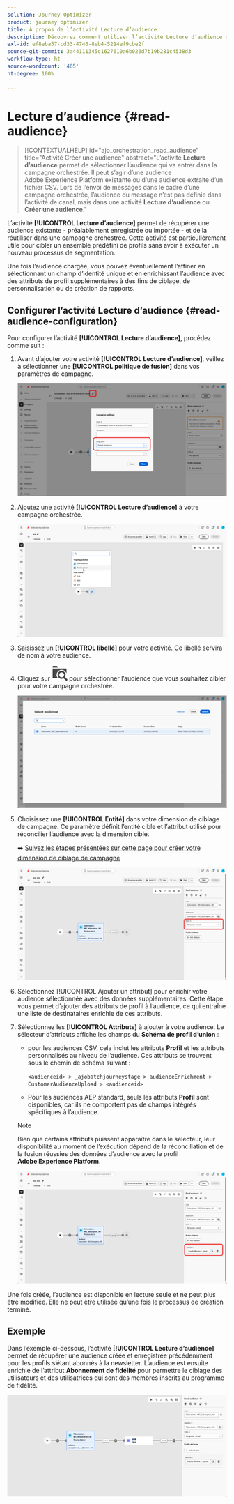 ```yaml
---
solution: Journey Optimizer
product: journey optimizer
title: À propos de l’activité Lecture d’audience
description: Découvrez comment utiliser l’activité Lecture d’audience dans une campagne orchestrée.
exl-id: ef8eba57-cd33-4746-8eb4-5214ef9cbe2f
source-git-commit: 3a44111345c1627610a6b026d7b19b281c4538d3
workflow-type: ht
source-wordcount: '465'
ht-degree: 100%

---
```



# Lecture d’audience {#read-audience}


>[!CONTEXTUALHELP]
>id="ajo_orchestration_read_audience"
>title="Activité Créer une audience"
>abstract="L’activité **Lecture d’audience** permet de sélectionner l’audience qui va entrer dans la campagne orchestrée. Il peut s’agir d’une audience Adobe Experience Platform existante ou d’une audience extraite d’un fichier CSV. Lors de l’envoi de messages dans le cadre d’une campagne orchestrée, l’audience du message n’est pas définie dans l’activité de canal, mais dans une activité **Lecture d’audience** ou **Créer une audience**."

L’activité **[!UICONTROL Lecture d’audience]** permet de récupérer une audience existante - préalablement enregistrée ou importée - et de la réutiliser dans une campagne orchestrée. Cette activité est particulièrement utile pour cibler un ensemble prédéfini de profils sans avoir à exécuter un nouveau processus de segmentation.

Une fois l’audience chargée, vous pouvez éventuellement l’affiner en sélectionnant un champ d’identité unique et en enrichissant l’audience avec des attributs de profil supplémentaires à des fins de ciblage, de personnalisation ou de création de rapports.

## Configurer l’activité Lecture d’audience {#read-audience-configuration}

Pour configurer l’activité **[!UICONTROL Lecture d’audience]**, procédez comme suit :

1. Avant d’ajouter votre activité **[!UICONTROL Lecture d’audience]**, veillez à sélectionner une **[!UICONTROL politique de fusion]** dans vos paramètres de campagne.

   ![](../assets/read-audience-6.png)

1. Ajoutez une activité **[!UICONTROL Lecture d’audience]** à votre campagne orchestrée.

   ![](../assets/read-audience-1.png)

1. Saisissez un **[!UICONTROL libellé]** pour votre activité. Ce libellé servira de nom à votre audience.

1. Cliquez sur ![icône de recherche de dossier](../assets/do-not-localize/folder-search.svg) pour sélectionner l’audience que vous souhaitez cibler pour votre campagne orchestrée.

   ![](../assets/read-audience-2.png)

1. Choisissez une **[!UICONTROL Entité]** dans votre dimension de ciblage de campagne. Ce paramètre définit l’entité cible et l’attribut utilisé pour réconcilier l’audience avec la dimension cible.

   ➡️ [Suivez les étapes présentées sur cette page pour créer votre dimension de ciblage de campagne](../target-dimension.md)

   ![](../assets/read-audience-3.png)

1. Sélectionnez [!UICONTROL Ajouter un attribut] pour enrichir votre audience sélectionnée avec des données supplémentaires. Cette étape vous permet d’ajouter des attributs de profil à l’audience, ce qui entraîne une liste de destinataires enrichie de ces attributs.

1. Sélectionnez les **[!UICONTROL Attributs]** à ajouter à votre audience. Le sélecteur d’attributs affiche les champs du **Schéma de profil d’union** :

   * pour les audiences CSV, cela inclut les attributs **Profil** et les attributs personnalisés au niveau de l’audience. Ces attributs se trouvent sous le chemin de schéma suivant :

     `<audienceid> > _ajobatchjourneystage > audienceEnrichment > CustomerAudienceUpload > <audienceid>`

   * Pour les audiences AEP standard, seuls les attributs **Profil** sont disponibles, car ils ne comportent pas de champs intégrés spécifiques à l’audience.

   >[!NOTE]
   >
   > Bien que certains attributs puissent apparaître dans le sélecteur, leur disponibilité au moment de l’exécution dépend de la réconciliation et de la fusion réussies des données d’audience avec le profil **Adobe Experience Platform**.

   ![](../assets/read-audience-4.png)

Une fois créée, l’audience est disponible en lecture seule et ne peut plus être modifiée. Elle ne peut être utilisée qu’une fois le processus de création terminé.

## Exemple

Dans l’exemple ci-dessous, l’activité **[!UICONTROL Lecture d’audience]** permet de récupérer une audience créée et enregistrée précédemment pour les profils s’étant abonnés à la newsletter. L’audience est ensuite enrichie de l’attribut **Abonnement de fidélité** pour permettre le ciblage des utilisateurs et des utilisatrices qui sont des membres inscrits au programme de fidélité.

![](../assets/read-audience-5.png)
